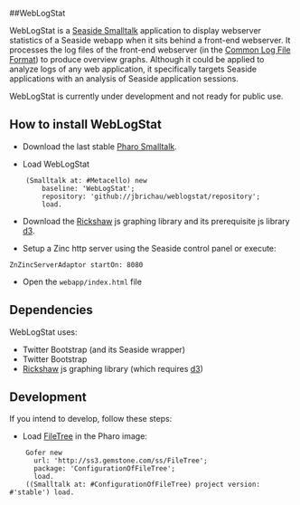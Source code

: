 ##WebLogStat

WebLogStat is a [Seaside Smalltalk](http://www.seaside.st) application to display webserver statistics of a Seaside webapp
when it sits behind a front-end webserver. It processes the log files of the front-end webserver 
(in the [Common Log File Format](http://en.wikipedia.org/wiki/Common_Log_Format)) to produce overview graphs.
Although it could be applied to analyze logs of any web application, it specifically targets Seaside applications with an
analysis of Seaside application sessions.

WebLogStat is currently under development and not ready for public use.

## How to install WebLogStat

* Download the last stable [Pharo Smalltalk](http://www.pharo-project.org).

* Load WebLogStat

```Smalltalk
	(Smalltalk at: #Metacello) new
		baseline: 'WebLogStat';
		repository: 'github://jbrichau/weblogstat/repository';
		load.
```

* Download the [Rickshaw](http://code.shutterstock.com/rickshaw/) js graphing library and its prerequisite js library [d3](http://www.d3js.org).

* Setup a Zinc http server using the Seaside control panel or execute:

```Smalltalk
ZnZincServerAdaptor startOn: 8080
```

*  Open the `webapp/index.html` file

## Dependencies

WebLogStat uses:
* Twitter Bootstrap (and its Seaside wrapper)
* Twitter Bootstrap
* [Rickshaw](http://code.shutterstock.com/rickshaw/) js graphing library (which requires [d3](http://www.d3js.org))

## Development
If you intend to develop, follow these steps:

* Load [FileTree](https://github.com/dalehenrich/filetree) in the Pharo image:

```Smalltalk
	Gofer new
      url: 'http://ss3.gemstone.com/ss/FileTree';
      package: 'ConfigurationOfFileTree';
      load.
    ((Smalltalk at: #ConfigurationOfFileTree) project version: #'stable') load.
```